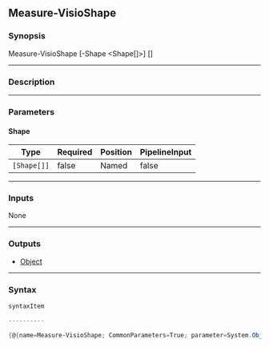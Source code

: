 Measure-VisioShape
------------------

### Synopsis

Measure-VisioShape [-Shape <Shape[]>] [<CommonParameters>]

---

### Description

---

### Parameters
#### **Shape**

|Type       |Required|Position|PipelineInput|
|-----------|--------|--------|-------------|
|`[Shape[]]`|false   |Named   |false        |

---

### Inputs
None

---

### Outputs
* [Object](https://learn.microsoft.com/en-us/dotnet/api/System.Object)

---

### Syntax
```PowerShell
syntaxItem
```
```PowerShell
----------
```
```PowerShell
{@{name=Measure-VisioShape; CommonParameters=True; parameter=System.Object[]}}
```
